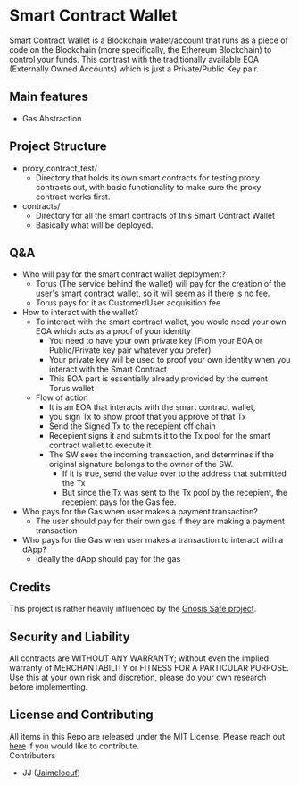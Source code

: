 # Smart Contract Wallet
Smart Contract Wallet is a Blockchain wallet/account that runs as a piece of code on the Blockchain (more specifically, the Ethereum Blockchain) to control your funds. This contrast with the traditionally available EOA (Externally Owned Accounts) which is just a Private/Public Key pair.


## Main features
- Gas Abstraction


## Project Structure
- proxy_contract_test/
    - Directory that holds its own smart contracts for testing proxy contracts out, with basic functionality to make sure the proxy contract works first.
- contracts/
    - Directory for all the smart contracts of this Smart Contract Wallet
    - Basically what will be deployed.


## Q&A
- Who will pay for the smart contract wallet deployment?
    - Torus (The service behind the wallet) will pay for the creation of the user's smart contract wallet, so it will seem as if there is no fee.
    - Torus pays for it as Customer/User acquisition fee
- How to interact with the wallet?
    - To interact with the smart contract wallet, you would need your own EOA which acts as a proof of your identity
        - You need to have your own private key (From your EOA or Public/Private key pair whatever you prefer)
        - Your private key will be used to proof your own identity when you interact with the Smart Contract
        - This EOA part is essentially already provided by the current Torus wallet
    - Flow of action
        - It is an EOA that interacts with the smart contract wallet,
        - you sign Tx to show proof that you approve of that Tx
        - Send the Signed Tx to the recepient off chain
        - Recepient signs it and submits it to the Tx pool for the smart contract wallet to execute it
        - The SW sees the incoming transaction, and determines if the original signature belongs to the owner of the SW.
            - If it is true, send the value over to the address that submitted the Tx
            - But since the Tx was sent to the Tx pool by the recepient, the recepient pays for the Gas fee.
- Who pays for the Gas when user makes a payment transaction?
    - The user should pay for their own gas if they are making a payment transaction
- Who pays for the Gas when user makes a transaction to interact with a dApp?
    - Ideally the dApp should pay for the gas


## Credits
This project is rather heavily influenced by the [Gnosis Safe project](https://github.com/gnosis/safe-contracts).  


## Security and Liability
All contracts are WITHOUT ANY WARRANTY; without even the implied warranty of MERCHANTABILITY or FITNESS FOR A PARTICULAR PURPOSE.  
Use this at your own risk and discretion, please do your own research before implementing.  


## License and Contributing
All items in this Repo are released under the MIT License. Please reach out [here](mailto:junjie@tor.us) if you would like to contribute.  
Contributors
- JJ ([Jaimeloeuf](https://github.com/Jaimeloeuf))
